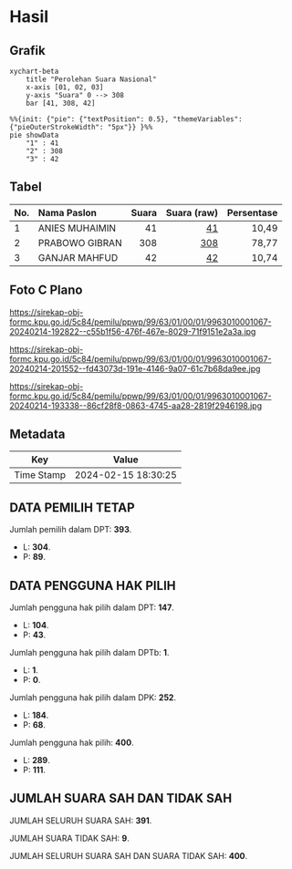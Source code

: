 # Hasil

## Grafik

```mermaid
xychart-beta
    title "Perolehan Suara Nasional"
    x-axis [01, 02, 03]
    y-axis "Suara" 0 --> 308
    bar [41, 308, 42]
```

```mermaid
%%{init: {"pie": {"textPosition": 0.5}, "themeVariables": {"pieOuterStrokeWidth": "5px"}} }%%
pie showData
    "1" : 41
    "2" : 308
    "3" : 42
```

## Tabel

| No. | Nama Paslon    | Suara | Suara (raw) | Persentase |
|:--- |:-------------- | -----:| -----------:| ----------:|
| 1   | ANIES MUHAIMIN | 41    | [41][p-1]   | 10,49      |
| 2   | PRABOWO GIBRAN | 308   | [308][p-2]  | 78,77      |
| 3   | GANJAR MAHFUD  | 42    | [42][p-3]   | 10,74      |


[p-1]: https://github.com/gigit-pemilu/pemilu-2024/blob/main/pilpres/hitung-suara/sub/99-luar-negeri/sub/63-kuching-malaysia/sub/01-kuching-malaysia/sub/0001-kuching-malaysia/sub/067-ksk-062/sub/paslon-1.txt
[p-2]: https://github.com/gigit-pemilu/pemilu-2024/blob/main/pilpres/hitung-suara/sub/99-luar-negeri/sub/63-kuching-malaysia/sub/01-kuching-malaysia/sub/0001-kuching-malaysia/sub/067-ksk-062/sub/paslon-2.txt
[p-3]: https://github.com/gigit-pemilu/pemilu-2024/blob/main/pilpres/hitung-suara/sub/99-luar-negeri/sub/63-kuching-malaysia/sub/01-kuching-malaysia/sub/0001-kuching-malaysia/sub/067-ksk-062/sub/paslon-3.txt

## Foto C Plano

https://sirekap-obj-formc.kpu.go.id/5c84/pemilu/ppwp/99/63/01/00/01/9963010001067-20240214-192822--c55b1f56-476f-467e-8029-71f9151e2a3a.jpg

https://sirekap-obj-formc.kpu.go.id/5c84/pemilu/ppwp/99/63/01/00/01/9963010001067-20240214-201552--fd43073d-191e-4146-9a07-61c7b68da9ee.jpg

https://sirekap-obj-formc.kpu.go.id/5c84/pemilu/ppwp/99/63/01/00/01/9963010001067-20240214-193338--86cf28f8-0863-4745-aa28-2819f2946198.jpg


## Metadata

| Key        | Value               |
| ---------- | ------------------- |
| Time Stamp | 2024-02-15 18:30:25 |


## DATA PEMILIH TETAP

Jumlah pemilih dalam DPT: **393**.
 * L: **304**.
 * P: **89**.

## DATA PENGGUNA HAK PILIH

Jumlah pengguna hak pilih dalam DPT: **147**.
 * L: **104**.
 * P: **43**.

Jumlah pengguna hak pilih dalam DPTb: **1**.
 * L: **1**.
 * P: **0**.

Jumlah pengguna hak pilih dalam DPK: **252**.
 * L: **184**.
 * P: **68**.

Jumlah pengguna hak pilih: **400**.
 * L: **289**.
 * P: **111**.

## JUMLAH SUARA SAH DAN TIDAK SAH

JUMLAH SELURUH SUARA SAH: **391**.

JUMLAH SUARA TIDAK SAH: **9**.

JUMLAH SELURUH SUARA SAH DAN SUARA TIDAK SAH: **400**.


